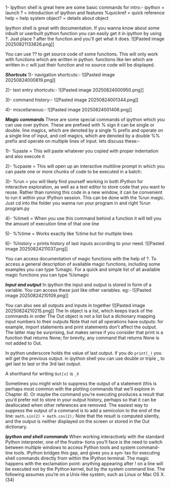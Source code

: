 1- Ipython shell is great here are some basic commands for intro:- 
		ipython = launch
		? = introduction of ipython and features 
		%quickref = quick reference
		help = help system
		object? = details about object

Ipython shell is great with documentation. If you wanna know about some inbuilt or userbuilt python function you can easily get it in ipython by using ?. Just place ? after the function and you'll get what it does. 
![[Pasted image 20250821133826.png]]

You can use ?? to get source code of some functions. This will only work with functions which are written in python. functions like len which are written in c will just their function and no source code will be displayed.


***Shortcuts***
1)- navigation shortcuts:-
![[Pasted image 20250824000819.png]]

2)- text entry shortcuts:- 
![[Pasted image 20250824000950.png]]

3)- command history:- 
![[Pasted image 20250824001344.png]]

4)- miscellaneous:- 
![[Pasted image 20250824001406.png]]



***Magic commands***
These are some special commands of ipython which you can use over python. These are prefixed with % sign it can be single or double. line magics, which are denoted by a single % prefix and operate on a single line of input, and cell magics, which are denoted by a double %% prefix and operate on multiple lines of input. lets discuss these:- 

1)- %paste = This will paste whatever you copied with proper indentation and also execute it

2)- %cpaste = This will open up an interactive multiline prompt in which you can paste one or more chunks of code to be executed in a batch:

3)- %run = you will likely find yourself working in both IPython for interactive exploration, as well as a text editor to store code that you want to reuse. Rather than running this code in a new window, it can be convenient to run it within your IPython session. This can be done with the %run magic.
Just cd into the folder you wanna run your program in and right %run program.py

4)- %timeit = When you use this command behind a function it will tell  you the amount of execution time of that one line

5)- %%time = Works exactly like %time but for multiple lines

6)- %history = prints history of last inputs according to your need.
![[Pasted image 20250824211037.png]]


You can access documentation of magic functions with the help of ?. To access a general description of available magic functions, including some examples you can type %magic.
For a quick and simple list of all available magic functions you can type %lsmagic



***Input and output***
In ipython  the input and output is stored in form of a variable. You can access these just like other variables. 
eg:- 
![[Pasted image 20250824210109.png]]

You can also see all outputs and inputs in together
![[Pasted image 20250824210215.png]]
The In object is a list, which keeps track of the commands in order
The Out object is not a list but a dictionary mapping input numbers to their outputs
Note that not all operations have outputs: for example, import statements and print statements don’t affect the output. The latter may be surprising, but makes sense if you consider that print is a function that returns None; for brevity, any command that returns None is not added to Out.

In python underscore holds the value of last output. if you do `print(_)` you will get the previous output. in ipython shell  you can use double or triple _  to get last to last or the 3rd last output.

A shorthand for writing  `Out[x]` is `_X`

Sometimes you might wish to suppress the output of a statement (this is perhaps most common with the plotting commands that we’ll explore in Chapter 4). Or maybe the command you’re executing produces a result that you’d prefer not to store in your output history, perhaps so that it can be deallocated when other references are removed. The easiest way to suppress the output of a command is to add a semicolon to the end of the line:  `math.sin(2) + math.cos(2);` Note that the result is computed silently, and the output is neither displayed on the screen or stored in the Out dictionary.

***Ipython and shell commands***
When working interactively with the standard Python interpreter, one of the frustra‐ tions you’ll face is the need to switch between multiple windows to access Python tools and system command-line tools. IPython bridges this gap, and gives you a syn‐ tax for executing shell commands directly from within the IPython terminal. The magic happens with the exclamation point: anything appearing after ! on a line will be executed not by the Python kernel, but by the system command line. The following assumes you’re on a Unix-like system, such as Linux or Mac OS X.
(34)



